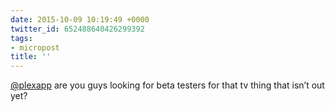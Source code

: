 ```yaml
---
date: 2015-10-09 10:19:49 +0000
twitter_id: 652488640426299392
tags:
- micropost
title: ''
---
```


[@plexapp](https://twitter.com/plexapp)  are you guys looking for beta testers for that tv thing that isn’t out yet?
